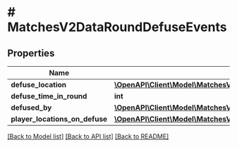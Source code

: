 # # MatchesV2DataRoundDefuseEvents

## Properties

Name | Type | Description | Notes
------------ | ------------- | ------------- | -------------
**defuse_location** | [**\OpenAPI\Client\Model\MatchesV2DataRoundEventLocation**](MatchesV2DataRoundEventLocation.md) |  | [optional]
**defuse_time_in_round** | **int** |  | [optional]
**defused_by** | [**\OpenAPI\Client\Model\MatchesV2DataRoundPlayer**](MatchesV2DataRoundPlayer.md) |  | [optional]
**player_locations_on_defuse** | [**\OpenAPI\Client\Model\MatchesV2DataRoundPlayerLocationsOnEvent[]**](MatchesV2DataRoundPlayerLocationsOnEvent.md) |  | [optional]

[[Back to Model list]](../../README.md#models) [[Back to API list]](../../README.md#endpoints) [[Back to README]](../../README.md)
